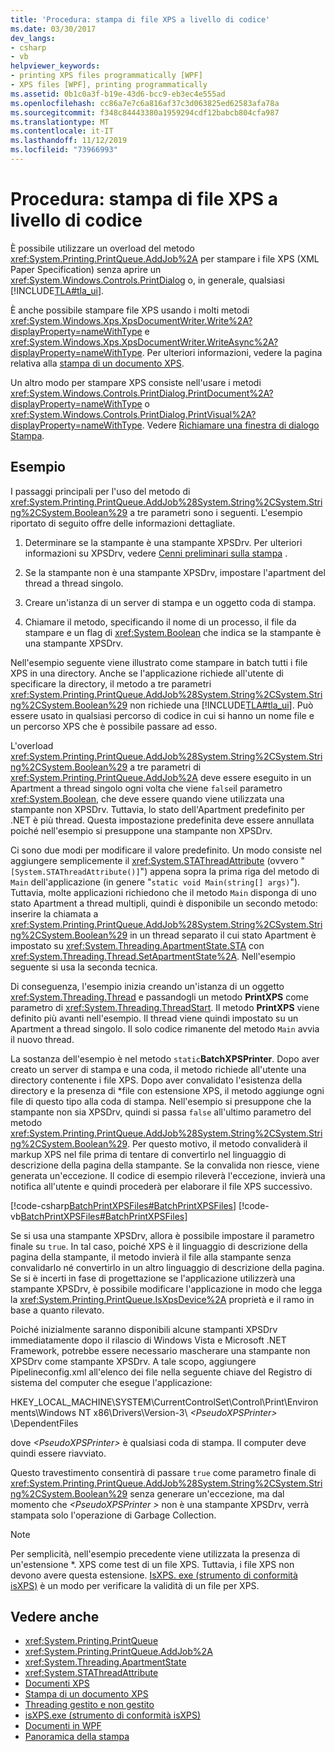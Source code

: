 ```yaml
---
title: 'Procedura: stampa di file XPS a livello di codice'
ms.date: 03/30/2017
dev_langs:
- csharp
- vb
helpviewer_keywords:
- printing XPS files programmatically [WPF]
- XPS files [WPF], printing programmatically
ms.assetid: 0b1c0a3f-b19e-43d6-bcc9-eb3ec4e555ad
ms.openlocfilehash: cc86a7e7c6a816af37c3d063825ed62583afa78a
ms.sourcegitcommit: f348c84443380a1959294cdf12babcb804cfa987
ms.translationtype: MT
ms.contentlocale: it-IT
ms.lasthandoff: 11/12/2019
ms.locfileid: "73966993"
---
```

# <a name="how-to-programmatically-print-xps-files"></a>Procedura: stampa di file XPS a livello di codice

È possibile utilizzare un overload del metodo <xref:System.Printing.PrintQueue.AddJob%2A> per stampare i file XPS (XML Paper Specification) senza aprire un <xref:System.Windows.Controls.PrintDialog> o, in generale, qualsiasi [!INCLUDE[TLA#tla_ui](../../../../includes/tlasharptla-ui-md.md)].

È anche possibile stampare file XPS usando i molti metodi <xref:System.Windows.Xps.XpsDocumentWriter.Write%2A?displayProperty=nameWithType> e <xref:System.Windows.Xps.XpsDocumentWriter.WriteAsync%2A?displayProperty=nameWithType>. Per ulteriori informazioni, vedere la pagina relativa alla [stampa di un documento XPS](https://docs.microsoft.com/previous-versions/dotnet/netframework-3.5/ms771525(v=vs.90)).

Un altro modo per stampare XPS consiste nell'usare i metodi <xref:System.Windows.Controls.PrintDialog.PrintDocument%2A?displayProperty=nameWithType> o <xref:System.Windows.Controls.PrintDialog.PrintVisual%2A?displayProperty=nameWithType>. Vedere [Richiamare una finestra di dialogo Stampa](how-to-invoke-a-print-dialog.md).

## <a name="example"></a>Esempio

I passaggi principali per l'uso del metodo di <xref:System.Printing.PrintQueue.AddJob%28System.String%2CSystem.String%2CSystem.Boolean%29> a tre parametri sono i seguenti. L'esempio riportato di seguito offre delle informazioni dettagliate.

1. Determinare se la stampante è una stampante XPSDrv. Per ulteriori informazioni su XPSDrv, vedere [Cenni preliminari sulla stampa](printing-overview.md) .

2. Se la stampante non è una stampante XPSDrv, impostare l'apartment del thread a thread singolo.

3. Creare un'istanza di un server di stampa e un oggetto coda di stampa.

4. Chiamare il metodo, specificando il nome di un processo, il file da stampare e un flag di <xref:System.Boolean> che indica se la stampante è una stampante XPSDrv.

Nell'esempio seguente viene illustrato come stampare in batch tutti i file XPS in una directory. Anche se l'applicazione richiede all'utente di specificare la directory, il metodo a tre parametri <xref:System.Printing.PrintQueue.AddJob%28System.String%2CSystem.String%2CSystem.Boolean%29> non richiede una [!INCLUDE[TLA#tla_ui](../../../../includes/tlasharptla-ui-md.md)]. Può essere usato in qualsiasi percorso di codice in cui si hanno un nome file e un percorso XPS che è possibile passare ad esso.

L'overload <xref:System.Printing.PrintQueue.AddJob%28System.String%2CSystem.String%2CSystem.Boolean%29> a tre parametri di <xref:System.Printing.PrintQueue.AddJob%2A> deve essere eseguito in un Apartment a thread singolo ogni volta che viene `false`il parametro <xref:System.Boolean>, che deve essere quando viene utilizzata una stampante non XPSDrv. Tuttavia, lo stato dell'Apartment predefinito per .NET è più thread. Questa impostazione predefinita deve essere annullata poiché nell'esempio si presuppone una stampante non XPSDrv.

Ci sono due modi per modificare il valore predefinito. Un modo consiste nel aggiungere semplicemente il <xref:System.STAThreadAttribute> (ovvero "`[System.STAThreadAttribute()]`") appena sopra la prima riga del metodo di `Main` dell'applicazione (in genere "`static void Main(string[] args)`"). Tuttavia, molte applicazioni richiedono che il metodo `Main` disponga di uno stato Apartment a thread multipli, quindi è disponibile un secondo metodo: inserire la chiamata a <xref:System.Printing.PrintQueue.AddJob%28System.String%2CSystem.String%2CSystem.Boolean%29> in un thread separato il cui stato Apartment è impostato su <xref:System.Threading.ApartmentState.STA> con <xref:System.Threading.Thread.SetApartmentState%2A>. Nell'esempio seguente si usa la seconda tecnica.

Di conseguenza, l'esempio inizia creando un'istanza di un oggetto <xref:System.Threading.Thread> e passandogli un metodo **PrintXPS** come parametro di <xref:System.Threading.ThreadStart>. Il metodo **PrintXPS** viene definito più avanti nell'esempio. Il thread viene quindi impostato su un Apartment a thread singolo. Il solo codice rimanente del metodo `Main` avvia il nuovo thread.

La sostanza dell'esempio è nel metodo `static`**BatchXPSPrinter**. Dopo aver creato un server di stampa e una coda, il metodo richiede all'utente una directory contenente i file XPS. Dopo aver convalidato l'esistenza della directory e la presenza di \*file con estensione XPS, il metodo aggiunge ogni file di questo tipo alla coda di stampa. Nell'esempio si presuppone che la stampante non sia XPSDrv, quindi si passa `false` all'ultimo parametro del metodo <xref:System.Printing.PrintQueue.AddJob%28System.String%2CSystem.String%2CSystem.Boolean%29>. Per questo motivo, il metodo convaliderà il markup XPS nel file prima di tentare di convertirlo nel linguaggio di descrizione della pagina della stampante. Se la convalida non riesce, viene generata un'eccezione. Il codice di esempio rileverà l'eccezione, invierà una notifica all'utente e quindi procederà per elaborare il file XPS successivo.

[!code-csharp[BatchPrintXPSFiles#BatchPrintXPSFiles](~/samples/snippets/csharp/VS_Snippets_Wpf/BatchPrintXPSFiles/CSharp/Program.cs#batchprintxpsfiles)]
[!code-vb[BatchPrintXPSFiles#BatchPrintXPSFiles](~/samples/snippets/visualbasic/VS_Snippets_Wpf/BatchPrintXPSFiles/visualbasic/program.vb#batchprintxpsfiles)]

Se si usa una stampante XPSDrv, allora è possibile impostare il parametro finale su `true`. In tal caso, poiché XPS è il linguaggio di descrizione della pagina della stampante, il metodo invierà il file alla stampante senza convalidarlo né convertirlo in un altro linguaggio di descrizione della pagina. Se si è incerti in fase di progettazione se l'applicazione utilizzerà una stampante XPSDrv, è possibile modificare l'applicazione in modo che legga la <xref:System.Printing.PrintQueue.IsXpsDevice%2A> proprietà e il ramo in base a quanto rilevato.

Poiché inizialmente saranno disponibili alcune stampanti XPSDrv immediatamente dopo il rilascio di Windows Vista e Microsoft .NET Framework, potrebbe essere necessario mascherare una stampante non XPSDrv come stampante XPSDrv. A tale scopo, aggiungere Pipelineconfig.xml all'elenco dei file nella seguente chiave del Registro di sistema del computer che esegue l'applicazione:

HKEY_LOCAL_MACHINE\SYSTEM\CurrentControlSet\Control\Print\Environments\Windows NT x86\Drivers\Version-3\\ *\<PseudoXPSPrinter>* \DependentFiles

dove *\<PseudoXPSPrinter>* è qualsiasi coda di stampa. Il computer deve quindi essere riavviato.

Questo travestimento consentirà di passare `true` come parametro finale di <xref:System.Printing.PrintQueue.AddJob%28System.String%2CSystem.String%2CSystem.Boolean%29> senza generare un'eccezione, ma dal momento che *\<PseudoXPSPrinter >* non è una stampante XPSDrv, verrà stampata solo l'operazione di Garbage Collection.

> [!NOTE]
> Per semplicità, nell'esempio precedente viene utilizzata la presenza di un'estensione \*. XPS come test di un file XPS. Tuttavia, i file XPS non devono avere questa estensione. [IsXPS. exe (strumento di conformità isXPS)](https://docs.microsoft.com/previous-versions/dotnet/netframework-4.0/aa348104(v=vs.100)) è un modo per verificare la validità di un file per XPS.

## <a name="see-also"></a>Vedere anche

- <xref:System.Printing.PrintQueue>
- <xref:System.Printing.PrintQueue.AddJob%2A>
- <xref:System.Threading.ApartmentState>
- <xref:System.STAThreadAttribute>
- [Documenti XPS](/windows/desktop/printdocs/documents)
- [Stampa di un documento XPS](https://docs.microsoft.com/previous-versions/dotnet/netframework-3.5/ms771525(v=vs.90))
- [Threading gestito e non gestito](https://docs.microsoft.com/previous-versions/dotnet/netframework-4.0/5s8ee185(v=vs.100))
- [isXPS.exe (strumento di conformità isXPS)](https://docs.microsoft.com/previous-versions/dotnet/netframework-4.0/aa348104(v=vs.100))
- [Documenti in WPF](documents-in-wpf.md)
- [Panoramica della stampa](printing-overview.md)

